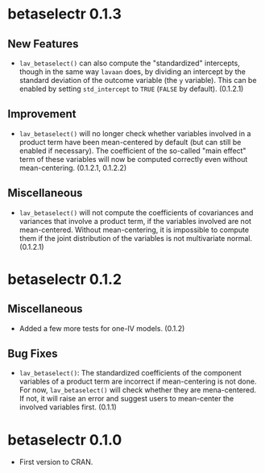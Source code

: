 # betaselectr 0.1.3

## New Features

- `lav_betaselect()` can also compute
  the "standardized" intercepts, though
  in the same way `lavaan` does, by
  dividing an intercept by the
  standard deviation of the outcome
  variable (the `y` variable). This
  can be enabled by setting
  `std_intercept` to `TRUE` (`FALSE`
  by default). (0.1.2.1)

## Improvement

- `lav_betaselect()` will no longer
  check whether variables involved in
  a product term have been mean-centered
  by default (but can still be enabled
  if necessary).
  The coefficient of the so-called
  "main effect" term of these variables
  will now be computed correctly even
  without mean-centering. (0.1.2.1, 0.1.2.2)

## Miscellaneous

- `lav_betaselect()` will not compute
  the coefficients of covariances and
  variances that involve a product term,
  if the variables involved are not
  mean-centered. Without mean-centering,
  it is impossible to compute them if
  the joint distribution of the variables
  is not multivariate normal. (0.1.2.1)

# betaselectr 0.1.2

## Miscellaneous

- Added a few more tests for one-IV
  models. (0.1.2)

## Bug Fixes

- `lav_betaselect()`: The standardized
  coefficients of the component
  variables of a product term are
  incorrect if mean-centering is not
  done. For now, `lav_betaselect()` will
  check whether they are mena-centered.
  If not, it will raise an error and
  suggest users to mean-center the
  involved variables first. (0.1.1)

# betaselectr 0.1.0

- First version to CRAN.
